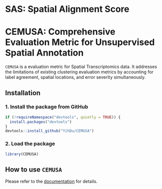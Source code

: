 # SAS: **S**patial **A**lignment **S**core

# CEMUSA: **C**omprehensive **E**valuation **M**etric for **U**nsupervised **S**patial **A**nnotation

`CEMUSA` is a evaluation metric for Spatial Transcriptomics data. It addresses the limitations of existing clustering evaluation metrics by accounting for label agreement, spatial
locations, and error severity simultaneously.

## Installation
### 1. Install the package from GitHub
```r
if (!requireNamespace("devtools", quietly = TRUE)) {
  install.packages("devtools")
}
devtools::install_github("YihDu/CEMUSA")
```

### 2. Load the package
```r
library(CEMUSA)
```

## How to use `CEMUSA`
Please refer to the [documentation](https://yihdu.github.io/CEMUSA) for details.
